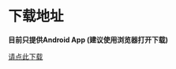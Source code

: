 # 下载地址

**目前只提供Android App (建议使用浏览器打开下载)**

[请点此下载](https://rokid-ota.oss-cn-hangzhou.aliyuncs.com/toB/Rokid_Glass/app/app_glass2/RokidGlassMobileApp-Public-for-glass2.apk)
